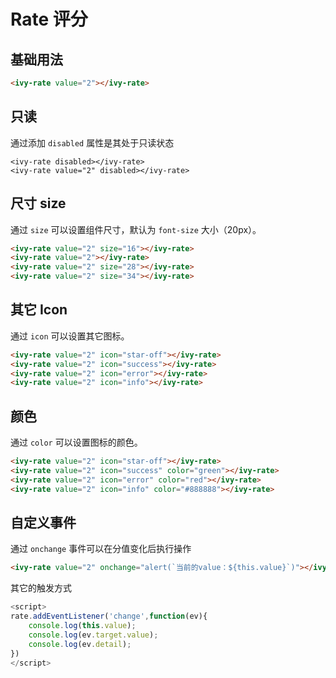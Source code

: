# Rate 评分

## 基础用法

<ivy-rate value="2"></ivy-rate>

```html
<ivy-rate value="2"></ivy-rate>
```

## 只读

通过添加 `disabled` 属性是其处于只读状态

<ivy-rate disabled></ivy-rate>

<ivy-rate value="2" disabled></ivy-rate>

```
<ivy-rate disabled></ivy-rate>
<ivy-rate value="2" disabled></ivy-rate>
```

## 尺寸 size

通过 `size` 可以设置组件尺寸，默认为 `font-size` 大小（20px）。

<ivy-rate value="2" size="16"></ivy-rate>

<ivy-rate value="2"></ivy-rate>

<ivy-rate value="2" size="28"></ivy-rate>

<ivy-rate value="2" size="34"></ivy-rate>

```html
<ivy-rate value="2" size="16"></ivy-rate>
<ivy-rate value="2"></ivy-rate>
<ivy-rate value="2" size="28"></ivy-rate>
<ivy-rate value="2" size="34"></ivy-rate>
```

## 其它 Icon

通过 `icon` 可以设置其它图标。

<ivy-rate value="2" icon="star-off"></ivy-rate>

<ivy-rate value="2" icon="success"></ivy-rate>

<ivy-rate value="2" icon="error"></ivy-rate>

<ivy-rate value="2" icon="info"></ivy-rate>

```html
<ivy-rate value="2" icon="star-off"></ivy-rate>
<ivy-rate value="2" icon="success"></ivy-rate>
<ivy-rate value="2" icon="error"></ivy-rate>
<ivy-rate value="2" icon="info"></ivy-rate>
```

## 颜色

通过 `color` 可以设置图标的颜色。

<ivy-rate value="2" icon="star-off"></ivy-rate>

<ivy-rate value="2" icon="success" color="green"></ivy-rate>

<ivy-rate value="2" icon="error" color="red"></ivy-rate>

<ivy-rate value="2" icon="info" color="#888888"></ivy-rate>

```html
<ivy-rate value="2" icon="star-off"></ivy-rate>
<ivy-rate value="2" icon="success" color="green"></ivy-rate>
<ivy-rate value="2" icon="error" color="red"></ivy-rate>
<ivy-rate value="2" icon="info" color="#888888"></ivy-rate>
```

## 自定义事件

通过 `onchange` 事件可以在分值变化后执行操作

<ivy-rate value="2" onchange="alert(`当前的value：${this.value}`)" ></ivy-rate>

```html
<ivy-rate value="2" onchange="alert(`当前的value：${this.value}`)"></ivy-rate>
```

其它的触发方式

```js
<script>
rate.addEventListener('change',function(ev){
    console.log(this.value);
    console.log(ev.target.value);
    console.log(ev.detail);
})
</script>
```
